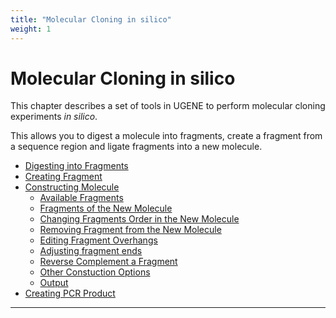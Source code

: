 ```yaml
---
title: "Molecular Cloning in silico"
weight: 1
---
```



# Molecular Cloning in silico

This chapter describes a set of tools in UGENE to perform molecular cloning experiments _in silico_.

This allows you to digest a molecule into fragments, create a fragment from a sequence region and ligate fragments into a new molecule.

*   [Digesting into Fragments](digesting-into-fragments.md)
*   [Creating Fragment](creating-fragment.md)
*   [Constructing Molecule](constructing-molecule.md)
    *   [Available Fragments](available-fragments.md)
    *   [Fragments of the New Molecule](fragments-of-the-new-molecule.md)
    *   [Changing Fragments Order in the New Molecule](changing-fragments-order-in-the-new-molecule.md)
    *   [Removing Fragment from the New Molecule](removing-fragment-from-the-new-molecule.md)
    *   [Editing Fragment Overhangs](editing-fragment-overhangs.md)
    *   [Adjusting fragment ends](adjusting-fragment-ends.md)
    *   [Reverse Complement a Fragment](reverse-complement-a-fragment.md)
    *   [Other Constuction Options](other-constuction-options.md)
    *   [Output](output.md)
*   [Creating PCR Product](creating-pcr-product.md)


-----------------------------------------------------------------------------------------------------------------------------------------------------------------------------------------------------------------------------------------------------------------------------------------------------------------------------------------------------------------------------------------------------------------------------------------------------------------------------------------------------------------------------------------------------------------------------------------------------------------------------------------------------------------------------------------------------------------------------------------------------------------------------------------------------------------------------------------------------------------------------------------------------------------------------------------------------------------------------------------------------------------------
